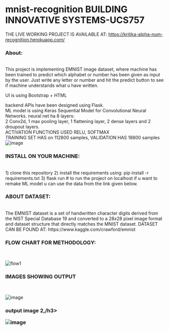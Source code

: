 # mnist-recognition BUILDING INNOVATIVE SYSTEMS-UCS757
THE LIVE WORKING PROJECT IS AVAILABLE AT: https://kritika-alpha-num-recognition.herokuapp.com/
<br>

<h3>About:</h3>
<br>
This project is implementing EMNIST image dataset, where machine has been trained to predict which alphabet or number has been given as input by the user. Just write any letter or number and hit the predict button to see if machine understands what u have written.
<br>

UI is using Bootstrap + HTML<br>

backend APIs have been designed using Flask.
<br>
ML model is using Keras Sequential Model for Convolutional Neural Networks.
neural net ha 8 layers:
<br>
2 Conv2d, 1 max pooling layer, 1 flattening layer, 2 dense layers and 2 droupout layers.
<br>
ACTIVATION FUNCTIONS USED RELU, SOFTMAX
<br>
TRAINING SET HAS on 112800 samples, VALIDATION HAS 18800 samples
<BR>
  ![image](https://user-images.githubusercontent.com/43928250/133225293-938f5924-b78d-4712-8d88-a73c9e0127e1.png)


  <h3>INSTALL ON YOUR MACHINE:</h3><br>
1) clone this repository 
2) install the requirements using: pip install -r requirements.txt 
3) flask run # to run the project on localhost
if u want to remake ML model u can use the data from the link given below.
<br>
  
<h3>ABOUT DATASET:</h3>
<br>
The EMNIST dataset is a set of handwritten character digits derived from the NIST Special Database 19 and converted to a 28x28 pixel image format and dataset structure that directly matches the MNIST dataset.
DATASET CAN BE FOUND AT: https://www.kaggle.com/crawford/emnist 

<b><h3>FLOW CHART FOR METHODOLOGY:</h3></b><br>

![flow1](https://user-images.githubusercontent.com/43928250/133068951-024c6bd0-6dd3-47db-a2b9-be5bfee568d4.png)



  <h3>IMAGES SHOWING OUTPUT </h3>
<br>
  
![image](https://user-images.githubusercontent.com/43928250/133066384-93ed5b6d-1318-46c7-a7c8-1fd49bcb0d5b.png)

<h3>output image 2,/h3>
<br>
  
![image](https://user-images.githubusercontent.com/43928250/133066568-078f469f-0c9d-429c-b819-db9e5998a0c9.png)


